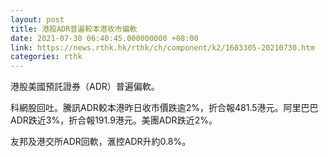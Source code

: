 ```yaml
---
layout: post
title: 港股ADR普遍較本港收市偏軟
date: 2021-07-30 06:40:45.000000000 +08:00
link: https://news.rthk.hk/rthk/ch/component/k2/1603305-20210730.htm
categories: rthk
---
```


港股美國預託證券（ADR）普遍偏軟。

科網股回吐。騰訊ADR較本港昨日收市價跌逾2%，折合報481.5港元。阿里巴巴ADR跌近3%，折合報191.9港元。美團ADR跌近2%。
	
友邦及港交所ADR回軟，滙控ADR升約0.8%。
